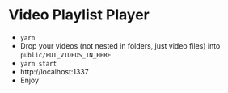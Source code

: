 # Video Playlist Player

- `yarn`
- Drop your videos (not nested in folders, just video files) into `public/PUT_VIDEOS_IN_HERE`
- `yarn start`
- http://localhost:1337
- Enjoy